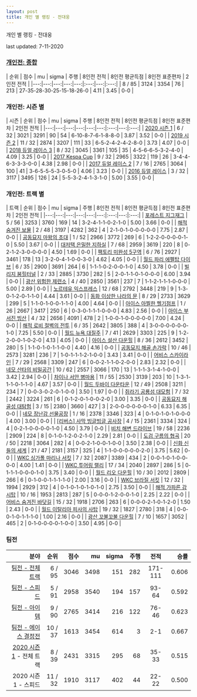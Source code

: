 ```yaml
---
layout: post
title: 개인 별 랭킹 - 전대웅
---
```



개인 별 랭킹 - 전대웅


last updated: 7-11-2020

### [개인전: 종합](../singles-full)

| 순위 | 점수 | mu | sigma | 주행 | 8인전 전적 | 8인전 평균득점 | 8인전 표준편차 | 2인전 전적 |
|---:|---:|---:|---:|---:|:---:|---:|:---:|
| 8 / 85 | 3124 | 3354 | 76 | 213 | 27-35-28-30-25-15-18-26-0 | 4.11 | 3.45 | 0-0 |

### 개인전: 시즌 별

| 시즌 | 순위 | 점수 | mu | sigma | 주행 | 8인전 전적 | 8인전 평균득점 | 8인전 표준편차 | 2인전 전적 |
|---:|---:|---:|---:|---:|---:|:---:|---:|:---:|
| [2020 시즌 1](../singles-s2020_1) | 6 / 32 | 3021 | 3291 | 90 | 54 |  6-10-8-7-6-1-8-8-0 | 3.87 | 3.52 | 0-0 |
| [2019 시즌 2](../singles-s2019_2) | 11 / 32 | 2874 | 3207 | 111 | 33 |  6-5-2-4-2-4-2-8-0 | 3.73 | 4.07 | 0-0 |
| [2018 듀얼 레이스 3](../singles-s2018_1) | 8 / 32 | 3045 | 3361 | 105 | 35 |  4-5-6-6-5-3-2-4-0 | 4.09 | 3.25 | 0-0 |
| [2017 Kespa Cup](../singles-s2017_2) | 9 / 32 | 2965 | 3322 | 119 | 26 |  3-4-4-6-3-3-3-0-0 | 4.38 | 2.98 | 0-0 |
| [2017 듀얼 레이스 2](../singles-s2017_1) | 7 / 16 | 2765 | 3064 | 100 | 41 |  3-6-5-5-5-3-0-5-0 | 4.06 | 3.23 | 0-0 |
| [2016 듀얼 레이스](../singles-s2016_1) | 3 / 32 | 3117 | 3495 | 126 | 24 |  5-5-3-2-4-1-3-1-0 | 5.00 | 3.55 | 0-0 |

### 개인전: 트랙 별

| 트랙 | 순위 | 점수 | mu | sigma | 주행 | 8인전 전적 | 8인전 평균득점 | 8인전 표준편차 | 2인전 전적 |
|---:|---:|---:|---:|---:|---:|:---:|---:|:---:|
| [포레스트 지그재그](../zigzag) | 5 / 56 | 3253 | 3760 | 169 | 14 | 3-2-4-1-1-0-2-1-0 | 5.00 | 3.66 | 0-0 |
| [해적 숨겨진 보물](../haesumbo) | 2 / 48 | 3197 | 4282 | 362 | 4 | 2-1-0-1-0-0-0-0-0 | 7.75 | 2.87 | 0-0 |
| [공동묘지 마왕의 초대](../mawang) | 1 / 52 | 2966 | 3772 | 269 | 6 | 1-2-2-0-0-0-0-1-0 | 5.50 | 3.67 | 0-0 |
| [대저택 은밀한 지하실](../jeotaek) | 7 / 68 | 2959 | 3619 | 220 | 8 | 0-2-1-2-3-0-0-0-0 | 4.50 | 1.69 | 0-0 |
| [팩토리 미완성 5구역](../district5) | 6 / 76 | 2927 | 3461 | 178 | 13 | 3-2-0-4-1-0-0-3-0 | 4.62 | 4.05 | 0-0 |
| [월드 파리 에펠탑 다이브](../eifel) | 6 / 35 | 2900 | 3691 | 264 | 6 | 1-1-1-0-2-0-0-1-0 | 4.50 | 3.78 | 0-0 |
| [빌리지 붐힐터널](../boomhill) | 2 / 33 | 2885 | 3730 | 282 | 5 | 2-0-1-1-0-1-0-0-0 | 6.00 | 3.94 | 0-0 |
| [광산 위험한 제련소](../jeryeonso) | 4 / 40 | 2850 | 3561 | 237 | 7 | 1-1-2-1-1-1-0-0-0 | 5.00 | 2.89 | 0-0 |
| [노르테유 익스프레스](../noex) | 12 / 68 | 2792 | 3448 | 219 | 9 | 1-3-0-1-2-0-1-1-0 | 4.44 | 3.61 | 0-0 |
| [동화 이상한 나라의 문](../gate) | 8 / 29 | 2733 | 3629 | 299 | 5 | 1-1-0-1-0-0-1-1-0 | 4.00 | 4.64 | 0-0 |
| [아이스 아찔한 헬기점프](../heli) | 1 / 26 | 2667 | 3417 | 250 | 6 | 0-3-0-1-1-1-0-0-0 | 4.83 | 2.56 | 0-0 |
| [아이스 부서진 빙산](../boobing) | 4 / 32 | 2656 | 4091 | 478 | 2 | 1-0-0-1-0-0-0-0-0 | 7.00 | 4.24 | 0-0 |
| [해적 로비 절벽의 전투](../lobby) | 6 / 35 | 2642 | 3805 | 388 | 4 | 3-0-0-0-0-0-0-1-0 | 7.25 | 5.50 | 0-0 |
| [월드 뉴욕 대질주](../newyork) | 7 / 41 | 2629 | 3303 | 225 | 9 | 1-2-2-0-0-1-0-2-0 | 4.13 | 4.05 | 0-0 |
| [아이스 설산 다운힐](../seolsan) | 8 / 36 | 2612 | 3452 | 280 | 5 | 1-1-0-1-0-1-1-0-0 | 4.40 | 4.16 | 0-0 |
| [공동묘지 해골 손가락](../haeson) | 10 / 46 | 2573 | 3281 | 236 | 7 | 1-0-1-1-1-2-1-0-0 | 3.43 | 3.41 | 0-0 |
| [어비스 스카이라인](../skyline) | 7 / 29 | 2568 | 3309 | 247 | 6 | 0-0-2-1-1-0-2-0-0 | 2.83 | 2.32 | 0-0 |
| [네모 산타의 비밀공간](../santa) | 10 / 62 | 2557 | 3066 | 170 | 13 | 1-1-1-3-1-4-1-0-0 | 3.42 | 2.94 | 0-0 |
| [차이나 서안 병마용](../byeongma) | 11 / 55 | 2530 | 3139 | 203 | 10 | 1-3-1-1-1-0-1-1-0 | 4.67 | 3.57 | 0-0 |
| [월드 두바이 다운타운](../dubai) | 12 / 49 | 2508 | 3211 | 234 | 7 | 0-0-3-0-2-0-1-0-0 | 3.50 | 1.97 | 0-0 |
| [쥐라기 공룡섬 대모험](../dinoisland) | 7 / 32 | 2442 | 3224 | 261 | 6 | 0-1-2-0-1-0-0-2-0 | 3.00 | 3.35 | 0-0 |
| [공동묘지 해골성 대탐험](../skullcastle) | 3 / 15 | 2380 | 3660 | 427 | 3 | 2-0-0-0-0-0-0-1-0 | 6.33 | 6.35 | 0-0 |
| [네모 장난감 선물공장](../present) | 1 / 16 | 2378 | 3346 | 323 | 4 | 0-1-0-1-0-1-0-0-0 | 4.00 | 3.00 | 0-0 |
| [[리버스] 사막 빙글빙글 공사장](../rsabing) | 4 / 15 | 2361 | 3334 | 324 | 4 | 0-2-1-0-0-0-0-1-0 | 4.50 | 3.79 | 0-0 |
| [비치 해변 드라이브](../haebyun) | 19 / 58 | 2236 | 2909 | 224 | 8 | 0-1-0-1-2-0-2-1-0 | 2.29 | 2.81 | 0-0 |
| [도검 구름의 협곡](../hyupgog) | 20 / 50 | 2218 | 3064 | 282 | 4 | 0-0-2-1-0-0-1-0-0 | 3.50 | 2.38 | 0-0 |
| [신화 신들의 세계](../shinsegye) | 21 / 47 | 2181 | 3157 | 325 | 4 | 1-1-0-0-0-0-0-2-0 | 3.75 | 5.62 | 0-0 |
| [WKC 싱가폴 마리나 서킷](../singapore) | 7 / 32 | 2087 | 3389 | 434 | 2 | 0-0-1-0-1-0-0-0-0 | 4.00 | 1.41 | 0-0 |
| [WKC 투어링 랠리](../rally) | 17 / 34 | 2040 | 2897 | 286 | 5 | 0-1-1-1-0-0-0-1-0 | 3.75 | 3.40 | 0-0 |
| [월드 리오 다운힐](../rio) | 10 / 30 | 2012 | 2809 | 266 | 6 | 0-1-0-0-1-1-1-1-0 | 2.00 | 3.16 | 0-0 |
| [WKC 브라질 서킷](../brazil) | 12 / 32 | 1994 | 2929 | 312 | 4 | 0-1-0-1-0-1-0-1-0 | 2.75 | 3.50 | 0-0 |
| [해적 가파른 감시탑](../gamshi) | 10 / 16 | 1953 | 2813 | 287 | 5 | 0-0-0-1-2-0-0-1-0 | 2.25 | 2.22 | 0-0 |
| [어비스 숨겨진 바닷길](../hiddenoceanroad) | 15 / 32 | 1918 | 2706 | 263 | 6 | 0-0-0-2-1-0-1-2-0 | 1.50 | 2.43 | 0-0 |
| [월드 이탈리아 피사의 사탑](../pizza) | 19 / 32 | 1827 | 2780 | 318 | 4 | 0-0-0-1-0-1-1-1-0 | 1.00 | 2.16 | 0-0 |
| [광산 꼬불꼬불 다운힐](../gwangkko) | 7 / 10 | 1657 | 3052 | 465 | 2 | 0-1-0-0-0-0-1-0-0 | 3.50 | 4.95 | 0-0 |

### 팀전

| 분야 | 순위 | 점수 | mu | sigma | 주행 | 전적 | 승률 |
|---:|---:|---:|---:|---:|---:|:---:|---:|
| [팀전 - 전체 트랙](../team-full) | 6 / 95 | 3046 | 3498 | 151 | 282 | 171-111 | 0.606 |
| [팀전 - 스피드](../team-speed) | 5 / 91 | 2958 | 3540 | 194 | 157 | 93-64 | 0.592 |
| [팀전 - 아이템](../team-item) | 9 / 90 | 2765 | 3414 | 216 | 122 | 76-46 | 0.623 |
| [팀전 - 에이스 결정전](../team-ace) | 10 / 37 | 1613 | 3454 | 614 | 3 | 2-1 | 0.667 |
| [2020 시즌 1](../teams-t2020_1) - 전체 트랙 | 8 / 39 | 2431 | 3315 | 295 | 68 | 35-33 | 0.515 |
| 2020 시즌 1 - 스피드 | 11 / 32 | 1910 | 3117 | 402 | 44 | 22-22 | 0.500 || 2020 시즌 1 - 아이템 | 15 / 34 | 1813 | 3277 | 488 | 24 | 13-11 | 0.542 |